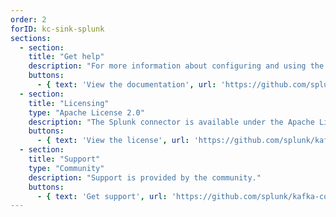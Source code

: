 ```yaml
---
order: 2
forID: kc-sink-splunk
sections:
  - section:
    title: "Get help"
    description: "For more information about configuring and using the connector, see the documentation."
    buttons:
      - { text: 'View the documentation', url: 'https://github.com/splunk/kafka-connect-splunk' }
  - section:
    title: "Licensing"
    type: "Apache License 2.0"
    description: "The Splunk connector is available under the Apache License 2.0 license."
    buttons:
      - { text: 'View the license', url: 'https://github.com/splunk/kafka-connect-splunk/blob/develop/LICENSE' }
  - section:
    title: "Support"
    type: "Community"
    description: "Support is provided by the community."
    buttons:
      - { text: 'Get support', url: 'https://github.com/splunk/kafka-connect-splunk/issues' }
---
```

